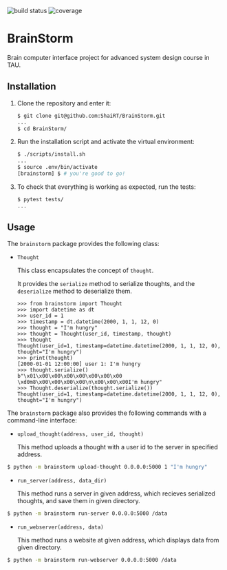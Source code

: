 ![build status](https://travis-ci.org/ShaiRT/BrainStorm.svg?branch=master)
![coverage](https://codecov.io/gh/ShaiRT/BrainStorm/branch/master/graph/badge.svg)

# BrainStorm

Brain computer interface project for advanced system design course in TAU.

## Installation

1. Clone the repository and enter it:

    ```sh
    $ git clone git@github.com:ShaiRT/BrainStorm.git
    ...
    $ cd BrainStorm/
    ```

2. Run the installation script and activate the virtual environment:

    ```sh
    $ ./scripts/install.sh
    ...
    $ source .env/bin/activate
    [brainstorm] $ # you're good to go!
    ```

3. To check that everything is working as expected, run the tests:


    ```sh
    $ pytest tests/
    ...
    ```

## Usage

The `brainstorm` package provides the following class:

- `Thought`

    This class encapsulates the concept of `thought`.

    It provides the `serialize` method to serialize thoughts, and the
    `deserialize` method to deserialize them.

    ```pycon
    >>> from brainstorm import Thought
    >>> import datetime as dt
    >>> user_id = 1
    >>> timestamp = dt.datetime(2000, 1, 1, 12, 0)
    >>> thought = "I'm hungry"
    >>> thought = Thought(user_id, timestamp, thought)
    >>> thought
    Thought(user_id=1, timestamp=datetime.datetime(2000, 1, 1, 12, 0), thought="I'm hungry")
    >>> print(thought)
    [2000-01-01 12:00:00] user 1: I'm hungry
    >>> thought.serialize()
	b"\x01\x00\x00\x00\x00\x00\x00\x00 \xd0m8\x00\x00\x00\x00\n\x00\x00\x00I'm hungry"
    >>> Thought.deserialize(thought.serialize())
    Thought(user_id=1, timestamp=datetime.datetime(2000, 1, 1, 12, 0), thought="I'm hungry")
    ```


The `brainstorm` package also provides the following commands
with a command-line interface:

- `upload_thought(address, user_id, thought)`

	This method uploads a thought with a user id to the server in specified address.

```sh
$ python -m brainstorm upload-thought 0.0.0.0:5000 1 "I'm hungry"
```

- `run_server(address, data_dir)`

	This method runs a server in given address, which recieves serialized thoughts, and save them in given directory.

```sh
$ python -m brainstorm run-server 0.0.0.0:5000 /data
```

- `run_webserver(address, data)`

	This method runs a website at given address, which displays data from given directory.

```sh
$ python -m brainstorm run-webserver 0.0.0.0:5000 /data
```